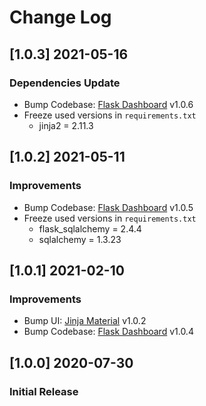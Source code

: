 # Change Log

## [1.0.3] 2021-05-16
### Dependencies Update

- Bump Codebase: [Flask Dashboard](https://github.com/app-generator/boilerplate-code-flask-dashboard) v1.0.6
- Freeze used versions in `requirements.txt`
    - jinja2 = 2.11.3

## [1.0.2] 2021-05-11
### Improvements

- Bump Codebase: [Flask Dashboard](https://github.com/app-generator/boilerplate-code-flask-dashboard) v1.0.5
- Freeze used versions in `requirements.txt`
    - flask_sqlalchemy = 2.4.4
    - sqlalchemy = 1.3.23
    
## [1.0.1] 2021-02-10
### Improvements

- Bump UI: [Jinja Material](https://github.com/app-generator/jinja-material-dashboard) v1.0.2
- Bump Codebase: [Flask Dashboard](https://github.com/app-generator/boilerplate-code-flask-dashboard) v1.0.4

## [1.0.0] 2020-07-30
### Initial Release
